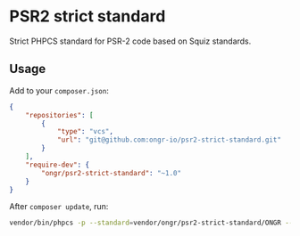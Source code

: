 # PSR2 strict standard

Strict PHPCS standard for PSR-2 code based on Squiz standards.

## Usage

Add to your `composer.json`:

```json
{
    "repositories": [
        {
            "type": "vcs",
            "url": "git@github.com:ongr-io/psr2-strict-standard.git"
        }
    ],
    "require-dev": {
        "ongr/psr2-strict-standard": "~1.0"
    }
}
```

After `composer update`, run:

```sh
vendor/bin/phpcs -p --standard=vendor/ongr/psr2-strict-standard/ONGR --ignore=vendor/,Tests/app/,Resources/public/ ./
```
